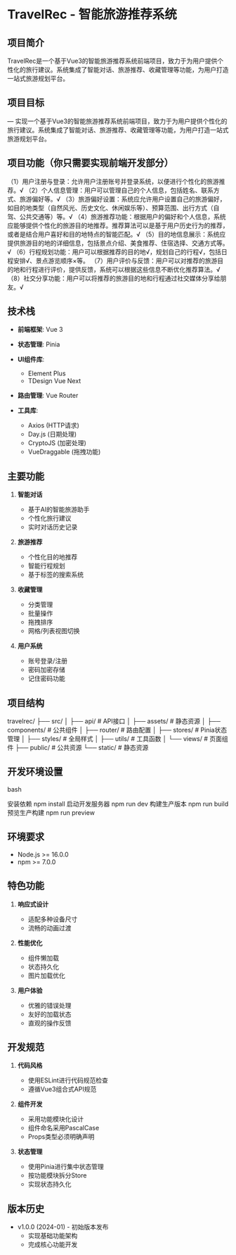 # TravelRec - 智能旅游推荐系统

## 项目简介
TravelRec是一个基于Vue3的智能旅游推荐系统前端项目，致力于为用户提供个性化的旅行建议。系统集成了智能对话、旅游推荐、收藏管理等功能，为用户打造一站式旅游规划平台。

## 项目目标
— 实现一个基于Vue3的智能旅游推荐系统前端项目，致力于为用户提供个性化的旅行建议。系统集成了智能对话、旅游推荐、收藏管理等功能，为用户打造一站式旅游规划平台。

## 项目功能（你只需要实现前端开发部分）
（1）用户注册与登录：允许用户注册账号并登录系统，以便进行个性化的旅游推荐。√
（2）个人信息管理：用户可以管理自己的个人信息，包括姓名、联系方式、旅游偏好等。√
（3）旅游偏好设置：系统应允许用户设置自己的旅游偏好，如目的地类型（自然风光、历史文化、休闲娱乐等）、预算范围、出行方式（自驾、公共交通等）等。√
（4）旅游推荐功能：根据用户的偏好和个人信息，系统应能够提供个性化的旅游目的地推荐。推荐算法可以是基于用户历史行为的推荐，或者是结合用户喜好和目的地特点的智能匹配。√
（5）目的地信息展示：系统应提供旅游目的地的详细信息，包括景点介绍、美食推荐、住宿选择、交通方式等。√
（6）行程规划功能：用户可以根据推荐的目的地√，规划自己的行程√，包括日程安排√、景点游览顺序×等。
（7）用户评价与反馈：用户可以对推荐的旅游目的地和行程进行评价，提供反馈，系统可以根据这些信息不断优化推荐算法。√
（8）社交分享功能：用户可以将推荐的旅游目的地和行程通过社交媒体分享给朋友。√

## 技术栈
- **前端框架**: Vue 3
- **状态管理**: Pinia
- **UI组件库**: 

  - Element Plus
  - TDesign Vue Next
- **路由管理**: Vue Router
- **工具库**:
  - Axios (HTTP请求)
  - Day.js (日期处理)
  - CryptoJS (加密处理)
  - VueDraggable (拖拽功能)

## 主要功能
1. **智能对话**
   - 基于AI的智能旅游助手
   - 个性化旅行建议
   - 实时对话历史记录

2. **旅游推荐**
   - 个性化目的地推荐
   - 智能行程规划
   - 基于标签的搜索系统

3. **收藏管理**
   - 分类管理
   - 批量操作
   - 拖拽排序
   - 网格/列表视图切换

4. **用户系统**
   - 账号登录/注册
   - 密码加密存储
   - 记住密码功能

## 项目结构 
travelrec/
├── src/
│ ├── api/ # API接口
│ ├── assets/ # 静态资源
│ ├── components/ # 公共组件
│ ├── router/ # 路由配置
│ ├── stores/ # Pinia状态管理
│ ├── styles/ # 全局样式
│ ├── utils/ # 工具函数
│ └── views/ # 页面组件
├── public/ # 公共资源
└── static/ # 静态资源


## 开发环境设置
bash

安装依赖
npm install
启动开发服务器
npm run dev
构建生产版本
npm run build
预览生产构建
npm run preview


## 环境要求
- Node.js >= 16.0.0
- npm >= 7.0.0

## 特色功能
1. **响应式设计**
   - 适配多种设备尺寸
   - 流畅的动画过渡

2. **性能优化**
   - 组件懒加载
   - 状态持久化
   - 图片加载优化

3. **用户体验**
   - 优雅的错误处理
   - 友好的加载状态
   - 直观的操作反馈

## 开发规范
1. **代码风格**
   - 使用ESLint进行代码规范检查
   - 遵循Vue3组合式API规范

2. **组件开发**
   - 采用功能模块化设计
   - 组件命名采用PascalCase
   - Props类型必须明确声明

3. **状态管理**
   - 使用Pinia进行集中状态管理
   - 按功能模块拆分Store
   - 实现状态持久化

## 版本历史
- v1.0.0 (2024-01) - 初始版本发布
  - 实现基础功能架构
  - 完成核心功能开发